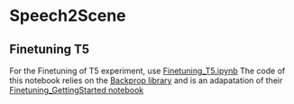 # Speech2Scene

## Finetuning T5
For the Finetuning of T5 experiment, use [Finetuning_T5.ipynb](Finetuning_T5.ipynb)
The code of this notebook relies on the [Backprop library](https://backprop.readthedocs.io/en/latest) and is an adapatation of their [Finetuning_GettingStarted notebook](https://colab.research.google.com/github/backprop-ai/backprop/blob/main/examples/Finetuning_GettingStarted.ipynb)
